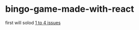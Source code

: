 # bingo-game-made-with-react
first will solod [1 to 4 issues](https://github.com/nishiurahiroki/bingo-game-made-with-react/issues)
